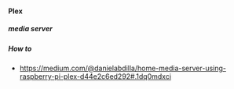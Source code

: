 #### Plex 
##### media server 
##### How to
 - https://medium.com/@danielabdilla/home-media-server-using-raspberry-pi-plex-d44e2c6ed292#.1dq0mdxci
 
